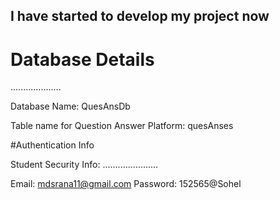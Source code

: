 ## I have started to develop my project now
# Database Details
....................

Database Name: QuesAnsDb

Table name for Question Answer Platform: quesAnses

#Authentication Info


Student Security Info: 
......................

Email: mdsrana11@gmail.com
Password: 152565@Sohel

